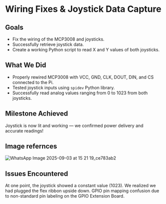 # Wiring Fixes & Joystick Data Capture

## Goals
- Fix the wiring of the MCP3008 and joysticks.
- Successfully retrieve joystick data.
- Create a working Python script to read X and Y values of both joysticks.

## What We Did
- Properly rewired MCP3008 with VCC, GND, CLK, DOUT, DIN, and CS connected to the Pi.
- Tested joystick inputs using `spidev` Python library.
- Successfully read analog values ranging from 0 to 1023 from both joysticks.

## Milestone Achieved
Joystick is now lit and working — we confirmed power delivery and accurate readings!

## Image refernces
![WhatsApp Image 2025-09-03 at 15 21 19_ce783ab2](https://github.com/user-attachments/assets/09981495-1186-4700-bdc5-30dd03b6ff3c)



## Issues Encountered
At one point, the joystick showed a constant value (1023). We realized we had plugged the flex ribbon upside down. GPIO pin mapping confusion due to non-standard pin labeling on the GPIO Extension Board.


